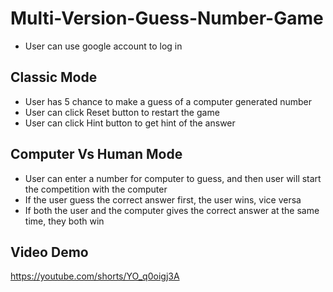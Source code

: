 # Multi-Version-Guess-Number-Game
- User can use google account to log in

## Classic Mode
- User has 5 chance to make a guess of a computer generated number
- User can click Reset button to restart the game
- User can click Hint button to get hint of the answer

## Computer Vs Human Mode
- User can enter a number for computer to guess, and then user will start the competition with the computer
- If the user guess the correct answer first, the user wins, vice versa
- If both the user and the computer gives the correct answer at the same time, they both win

## Video Demo
https://youtube.com/shorts/YO_q0oigj3A
